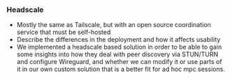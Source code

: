 ### Headscale

- Mostly the same as Tailscale, but with an open source coordination service that must be self-hosted
- Describe the differences in the deployment and how it affects usability
- We implemented a headscale based solution in order to be able to gain some insights into how they deal with peer discovery via STUN/TURN and configure Wireguard, and whether we can modify it or use parts of it in our own custom solution that is a better fit for ad hoc mpc sessions.